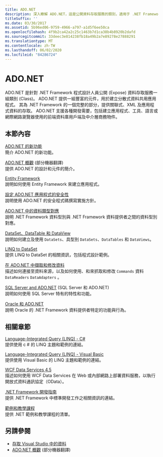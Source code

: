 ```yaml
---
title: ADO.NET
description: 深入瞭解 ADO.NET，這是公開資料存取服務的類別，適用于 .NET Framework 程式設計人員建立分散式、資料共用應用程式。
titleSuffix: ''
ms.date: 03/30/2017
ms.assetid: 5b96ed06-9759-4966-a797-a1d5f6ee50ca
ms.openlocfilehash: 4f9b2ca42a2c25c1463b7d1ca38b4b8920b2dafd
ms.sourcegitcommit: 33deec3e814238fb18a49b2a7e89278e27888291
ms.translationtype: MT
ms.contentlocale: zh-TW
ms.lasthandoff: 06/02/2020
ms.locfileid: "84286724"
---
```

# <a name="adonet"></a>ADO.NET

ADO.NET 是針對 .NET Framework 程式設計人員公開 (Expose) 資料存取服務一組類別 (Class)。 ADO.NET 提供一組豐富的元件，用於建立分散式資料共用應用程式。 其為 .NET Framework 的一個完整的部分，提供關聯式、XML 及應用程式資料的存取。 ADO.NET 支援各種開發需要，包括建立應用程式、工具、語言或網際網路瀏覽器使用的前端資料庫用戶端及中介層商務物件。  
  
## <a name="in-this-section"></a>本節內容  
 [ADO.NET 的新功能](whats-new.md)  
 簡介 ADO.NET 的新功能。  
  
 [ADO.NET 概觀](ado-net-overview.md) \(部分機器翻譯\)  
 提供 ADO.NET 的設計和元件的簡介。  
  
 [Entity Framework](/ef/ef6/index)  
 說明如何使用 Entity Framework 來建立應用程式。  
  
 [設定 ADO.NET 應用程式的安全性](securing-ado-net-applications.md)  
 說明使用 ADO.NET 的安全程式碼撰寫實施方針。  
  
 [ADO.NET 中的資料類型對應](data-type-mappings-in-ado-net.md)  
 說明 .NET Framework 資料型別與 .NET Framework 資料提供者之間的資料型別對應。  
  
 [DataSet、DataTable 和 DataView](./dataset-datatable-dataview/index.md)  
 說明如何建立及使用 `DataSets`、具型別 `DataSets`、`DataTables` 和 `DataViews`。  
  
 [LINQ to DataSet](linq-to-dataset.md)  
 提供 LINQ to DataSet 的相關資訊，包括程式設計範例。  
  
 [在 ADO.NET 中擷取和修改資料](retrieving-and-modifying-data.md)  
 描述如何連接至資料來源，以及如何使用、和來抓取和修改 `Commands` 資料 `DataReaders` `DataAdapters` 。  
  
 [SQL Server and ADO.NET](./sql/index.md) (SQL Server 和 ADO.NET)  
 說明如何使用 SQL Server 特有的特性和功能。  
  
 [Oracle 和 ADO.NET](oracle-and-adonet.md)  
 說明 Oracle 的 .NET Framework 資料提供者特定的功能與行為。  
  
## <a name="related-sections"></a>相關章節  
 [Language-Integrated Query (LINQ) - C#](../../../csharp/programming-guide/concepts/linq/index.md)  
 提供使用 c # 的 LINQ 主題和範例的連結。  
  
 [Language-Integrated Query (LINQ) - Visual Basic](../../../visual-basic/programming-guide/concepts/linq/index.md)  
 提供使用 Visual Basic 的 LINQ 主題和範例的連結。  
  
 [WCF Data Services 4.5](../wcf/index.md)  
 描述如何使用 WCF Data Services 在 Web 或內部網路上部署資料服務，以執行開放式資料通訊協定（OData）。  
  
 [.NET Framework 開發指南](../../development-guide.md)  
 提供 .NET Framework 中標準開發工作之相關資訊的連結。  
  
 [範例和教學課程](../../../samples-and-tutorials/index.md)  
 提供 .NET 範例和教學課程的清單。
  
## <a name="see-also"></a>另請參閱

- [存取 Visual Studio 中的資料](/visualstudio/data-tools/accessing-data-in-visual-studio)
- [ADO.NET 概觀](ado-net-overview.md) \(部分機器翻譯\)
